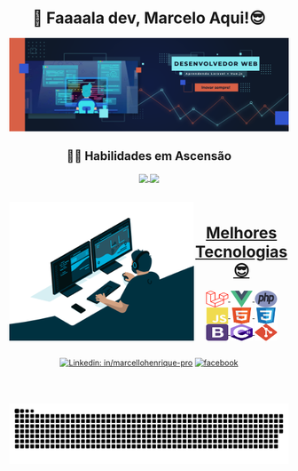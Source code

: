 <div align="center"> 
<div style="display: inline_block;">
<h1> 🚀 Faaaala dev, Marcelo Aqui!😎 </h1>
</div>
</div>


<div  align="center"> 
<div style="display: inline_block;">
<a href="https://www.linkedin.com/in/marcellohenrique-pro" target="_blank">
<img src="capa.png" alt="Marcelo de Sousa Henrique">
</a>

  ## 🤜🤛 Habilidades em Ascensão  
<a href="https://www.linkedin.com/in/marcellohenrique-pro/">
<img height=200 align="center" src="https://github-readme-stats.vercel.app/api?username=marceloteck&theme=radical&show_icons=true&rank_icon=github" />
</a>
<a href="https://www.linkedin.com/in/marcellohenrique-pro/">
<img height=200 align="center" src="https://github-readme-stats.vercel.app/api/top-langs?username=marceloteck&layout=compact&langs_count=8&card_width=320&theme=radical&show_icons=true" />
</a>
    
</div>
</div>

<br>

<div  align="center"> 
  <div style="display: inline_block"><br>
    <a href="https://www.linkedin.com/in/marcellohenrique-pro/"  target="_blank">
    <img align="left" height="250" alt="coding-time" src="gifs/code.gif">
    <h1 align="center">Melhores Tecnologias 😎</h1>
      <img align="center" height="30" width="40" alt="Laravel" src="icons/laravel.svg">
      <img align="center" height="30" width="40" alt="Vue.js" src="icons/vue-js-1.svg">
      <img align="center" height="30" width="40" alt="php" src="icons/php-1.svg">
    <img align="center" height="30" width="40" alt="js-icon"  src="icons/javascript-plain.svg">
    <img align="center" height="30" width="40" alt="html-icon" src="icons/html5-original.svg">
    <img align="center" height="30" width="40" alt="css-icon" src="icons/css3-original.svg">
    <img align="center" height="30" width="40" alt="bootstrap" src="icons/bootstrap-4.svg">
    <img align="center" height="30" width="40" alt="C#" src="icons/c--4.svg">
    <img align="center" height="30" width="40" alt="Git" src="icons/git-icon.svg">
    </a>
    <br><br>

[![Linkedin: in/marcellohenrique-pro](https://img.shields.io/badge/LinkedIn-0077B5?style=for-the-badge&logo=linkedin&logoColor=white)](https://www.linkedin.com/in/marcellohenrique-pro)
[![facebook](https://img.shields.io/badge/Facebook-1877F2?style=for-the-badge&logo=facebook&logoColor=white)](https://www.facebook.com/marcelo.sousahenrique.92)
  
   </div>
</div>
<br><br>

<br>


<picture>
  <source media="(prefers-color-scheme: dark)" srcset="https://github.com/marceloteck/marceloteck/blob/main/gifs/github-user-contribution-dark.svg">
  <source media="(prefers-color-scheme: light)" srcset="https://github.com/marceloteck/marceloteck/blob/main/gifs/github-user-contribution.svg">
  <img alt="github contribution grid snake animation" src="https://github.com/marceloteck/marceloteck/blob/main/gifs/github-user-contribution-dark.svg">
</picture>


<!--

[![Snake animation](gifs/github-contribution-grid-snake.svg)](https://www.linkedin.com/in/marcellohenrique-pro/)
    
  
  <h1 align="center">Redes Sociais</h1>
    <a href = "mailto: work.luigi.fonseca@gmail.com">
      <img width="30" src="gmail.svg">
    </a>
    <a href = "https://www.linkedin.com/in/luigi-gottardello-fonseca-44651a205/">
      <img width="25" src="https://img.shields.io/badge/LinkedIn-0077B5?style=for-the-badge&logo=linkedin&logoColor=white">
    </a>
    <a href = "https://www.youtube.com/channel/UCd5Ivcm28R1C3fCQKbOx2cg">
      <img width="35" src="youtube.svg">
    </a>
    <a href = "https://www.instagram.com/devparadev/">
      <img width="25" src="instagram.png">
    </a>
</div>
  


